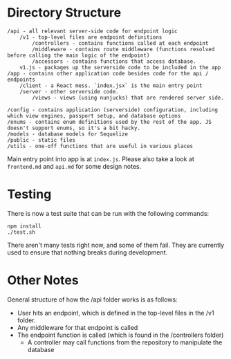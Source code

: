 # Directory Structure

    /api - all relevant server-side code for endpoint logic
        /v1 - top-level files are endpoint definitions
            /controllers - contains functions called at each endpoint
            /middleware - contains route middleware (functions resolved before calling the main logic of the endpoint)
            /accessors - contains functions that access database. 
        v1.js - packages up the serverside code to be included in the app
    /app - contains other application code besides code for the api / endpoints
        /client - a React mess. `index.jsx` is the main entry point
        /server - other serverside code.
            /views - views (using nunjucks) that are rendered server side.

    /config - contains application (serverside) configuration, including which view engines, passport setup, and database options
    /enums - contains enum definitions used by the rest of the app. JS doesn't support enums, so it's a bit hacky.
    /models - database models for Sequelize
    /public - static files
    /utils - one-off functions that are useful in various places

Main entry point into app is at `index.js`. Please also take a look at `frontend.md` and `api.md` for some design notes.

# Testing

There is now a test suite that can be run with the following commands:

    npm install
    ./test.sh

There aren't many tests right now, and some of them fail. They are currently used to ensure that nothing breaks during development.

# Other Notes

General structure of how the /api folder works is as follows:
* User hits an endpoint, which is defined in the top-level files in the /v1 folder.
* Any middleware for that endpoint is called
* The endpoint function is called (which is found in the /controllers folder)
    * A controller may call functions from the repository to manipulate the database

